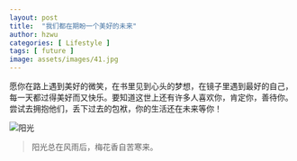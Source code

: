 ```yaml
---
layout: post
title:  "我们都在期盼一个美好的未来"
author: hzwu
categories: [ Lifestyle ]
tags: [ future ]
image: assets/images/41.jpg
---
```

  
愿你在路上遇到美好的微笑，在书里见到心头的梦想，在镜子里遇到最好的自己，每一天都过得美好而又快乐。要知道这世上还有许多人喜欢你，肯定你，善待你。尝试去拥抱他们，丢下过去的包袱，你的生活还在未来等你！


![](/assets/images/42.jpg "阳光")
>阳光总在风雨后，梅花香自苦寒来。

